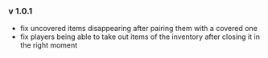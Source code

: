 ### v 1.0.1

- fix uncovered items disappearing after pairing them with a covered one
- fix players being able to take out items of the inventory after closing it in the right moment